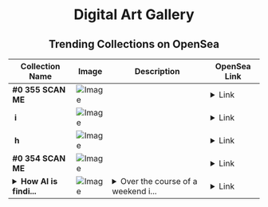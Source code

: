 <div align="center">

# Digital Art Gallery

## Trending Collections on OpenSea

| Collection Name                       | Image                                                                                     | Description                       | OpenSea Link                                                                                          |
|---------------------------------------|-------------------------------------------------------------------------------------------|-----------------------------------|--------------------------------------------------------------------------------------------------------|
| **#0 355 SCAN ME** | ![Image](https://i.seadn.io/s/raw/files/0cb5a731193a17d960504812fb885d15.jpg?w=500&auto=format?w=200&auto=format) |  | <details><summary>Link</summary>[#0 355 SCAN ME](https://opensea.io/collection/0-355-scan-me)</details> |
| **­ i** | ![Image](https://i.seadn.io/s/raw/files/688b972604939576747f98f9b665dc45.png?w=500&auto=format?w=200&auto=format) |  | <details><summary>Link</summary>[­ i](https://opensea.io/collection/i-515)</details> |
| **­ h** | ![Image](https://i.seadn.io/s/raw/files/643273c1e824363336a68fb132a70663.png?w=500&auto=format?w=200&auto=format) |  | <details><summary>Link</summary>[­ h](https://opensea.io/collection/h-828)</details> |
| **#0 354 SCAN ME** | ![Image](https://i.seadn.io/s/raw/files/0cb5a731193a17d960504812fb885d15.jpg?w=500&auto=format?w=200&auto=format) |  | <details><summary>Link</summary>[#0 354 SCAN ME](https://opensea.io/collection/0-354-scan-me)</details> |
| **<details><summary>How AI is findi...</summary>How AI is finding its way onchain.</details>** | ![Image](https://i.seadn.io/s/raw/files/ea56d91160329d79ea73354d7124b7b9.png?w=500&auto=format?w=200&auto=format) | <details><summary>Over the course of a weekend i...</summary>Over the course of a weekend in late 2018, I minted some AI generated artworks on Superrare. Earlier in the year I had my first big aha moment on NFTs, and I was a huge fan of all of the work that Robbie Barrat had created. I noticed they’d open sourced their tools to train and run models. I figured it would be interesting to combine the outputs of a social network with a neural one. So I downloaded the top posts of all time from the EarthPorn subreddit, trained a model on my MacBook Air (lol), and then minted my favorite ones.</details> | <details><summary>Link</summary>[How AI is finding its way onchain.](https://opensea.io/collection/how-ai-is-finding-its-way-onchain)</details> |

</div>